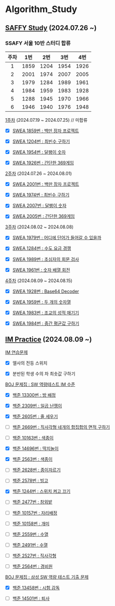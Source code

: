 # Algorithm_Study

## [SAFFY Study](https://github.com/EliteZer0/Algorithm_Study/tree/main/SAFFY_Study) (2024.07.26 ~)

### **SSAFY 서울 10반 스터디 합류**

| 주차 | 1번 | 2번 | 3번 | 4번 |
| :---: | :---: | :---: | :---: | :---: |
| 1 | 1859 | 1204 | 1954 | 1926 |
| 2 | 2001 | 1974 | 2007 | 2005 |
| 3 | 1979 | 1284 | 1989 | 1961 |
| 4 | 1984 | 1959 | 1983 | 1928 |
| 5 | 1288 | 1945 | 1970 | 1966 |
| 6 | 1946 | 1940 | 1976 | 1948 |

[1주차](https://github.com/EliteZer0/Algorithm_Study/tree/main/SWEA/W1) (2024.07.19 ~ 2024.07.25) // 미합류

- [x] [SWEA 1859번 : 백만 장자 프로젝트](https://swexpertacademy.com/main/code/problem/problemDetail.do?contestProbId=AV5LrsUaDxcDFAXc&categoryId=AV5LrsUaDxcDFAXc&categoryType=CODE&problemTitle=1859&orderBy=FIRST_REG_DATETIME&selectCodeLang=ALL&select-1=&pageSize=10&pageIndex=1)

- [x] [SWEA 1204번 : 최빈수 구하기](https://swexpertacademy.com/main/code/problem/problemDetail.do?contestProbId=AV13zo1KAAACFAYh&categoryId=AV13zo1KAAACFAYh&categoryType=CODE&problemTitle=1204&orderBy=FIRST_REG_DATETIME&selectCodeLang=ALL&select-1=&pageSize=10&pageIndex=1&&&&&&&&&)

- [x] [SWEA 1954번 : 달팽이 숫자](https://swexpertacademy.com/main/code/problem/problemDetail.do?contestProbId=AV5PobmqAPoDFAUq&categoryId=AV5PobmqAPoDFAUq&categoryType=CODE&problemTitle=1954&orderBy=FIRST_REG_DATETIME&selectCodeLang=ALL&select-1=&pageSize=10&pageIndex=1)

- [x] [SWEA 1926번 : 간단한 369게임](https://swexpertacademy.com/main/code/problem/problemDetail.do?contestProbId=AV5PTeo6AHUDFAUq&categoryId=AV5PTeo6AHUDFAUq&categoryType=CODE&problemTitle=1926&orderBy=FIRST_REG_DATETIME&selectCodeLang=ALL&select-1=&pageSize=10&pageIndex=1)

[2주차](https://github.com/EliteZer0/Algorithm_Study/tree/main/SWEA/W2) (2024.07.26 ~ 2024.08.01)

- [x] [SWEA 2001번 : 백만 장자 프로젝트](https://swexpertacademy.com/main/code/problem/problemDetail.do?contestProbId=AV5LrsUaDxcDFAXc&categoryId=AV5LrsUaDxcDFAXc&categoryType=CODE&problemTitle=1859&orderBy=FIRST_REG_DATETIME&selectCodeLang=ALL&select-1=&pageSize=10&pageIndex=1)

- [x] [SWEA 1974번 : 최빈수 구하기](https://swexpertacademy.com/main/code/problem/problemDetail.do?contestProbId=AV13zo1KAAACFAYh&categoryId=AV13zo1KAAACFAYh&categoryType=CODE&problemTitle=1204&orderBy=FIRST_REG_DATETIME&selectCodeLang=ALL&select-1=&pageSize=10&pageIndex=1&&&&&&&&&)

- [x] [SWEA 2007번 : 달팽이 숫자](https://swexpertacademy.com/main/code/problem/problemDetail.do?contestProbId=AV5PobmqAPoDFAUq&categoryId=AV5PobmqAPoDFAUq&categoryType=CODE&problemTitle=1954&orderBy=FIRST_REG_DATETIME&selectCodeLang=ALL&select-1=&pageSize=10&pageIndex=1)

- [x] [SWEA 2005번 : 간단한 369게임](https://swexpertacademy.com/main/code/problem/problemDetail.do?contestProbId=AV5PTeo6AHUDFAUq&categoryId=AV5PTeo6AHUDFAUq&categoryType=CODE&problemTitle=1926&orderBy=FIRST_REG_DATETIME&selectCodeLang=ALL&select-1=&pageSize=10&pageIndex=1)

[3주차](https://github.com/EliteZer0/Algorithm_Study/tree/main/SWEA/W3) (2024.08.02 ~ 2024.08.08)

- [x] [SWEA 1979번 : 어디에 단어가 들어갈 수 있을까](https://swexpertacademy.com/main/code/problem/problemDetail.do?contestProbId=AV5PuPq6AaQDFAUq&categoryId=AV5PuPq6AaQDFAUq&categoryType=CODE&problemTitle=1979&orderBy=FIRST_REG_DATETIME&selectCodeLang=ALL&select-1=&pageSize=10&pageIndex=1)

- [x] [SWEA 1284번 : 수도 요금 경쟁](https://swexpertacademy.com/main/code/problem/problemDetail.do?contestProbId=AV189xUaI8UCFAZN&categoryId=AV189xUaI8UCFAZN&categoryType=CODE&problemTitle=1284&orderBy=FIRST_REG_DATETIME&selectCodeLang=ALL&select-1=&pageSize=10&pageIndex=1)

- [x] [SWEA 1989번 : 초심자의 회문 검사](https://swexpertacademy.com/main/code/problem/problemDetail.do?contestProbId=AV5PyTLqAf4DFAUq&categoryId=AV5PyTLqAf4DFAUq&categoryType=CODE&problemTitle=1989&orderBy=FIRST_REG_DATETIME&selectCodeLang=ALL&select-1=&pageSize=10&pageIndex=1)

- [x] [SWEA 1961번 : 숫자 배열 회전](https://swexpertacademy.com/main/code/problem/problemDetail.do?contestProbId=AV5Pq-OKAVYDFAUq&categoryId=AV5Pq-OKAVYDFAUq&categoryType=CODE&problemTitle=1961&orderBy=FIRST_REG_DATETIME&selectCodeLang=ALL&select-1=&pageSize=10&pageIndex=1)

[4주차](https://github.com/EliteZer0/Algorithm_Study/tree/main/SWEA/W4) (2024.08.09 ~ 2024.08.15)

- [x] [SWEA 1928번 : Base64 Decoder](https://swexpertacademy.com/main/code/problem/problemDetail.do?contestProbId=AV5PR4DKAG0DFAUq&categoryId=AV5PR4DKAG0DFAUq&categoryType=CODE&problemTitle=1928&orderBy=FIRST_REG_DATETIME&selectCodeLang=ALL&select-1=&pageSize=10&pageIndex=1)

- [x] [SWEA 1959번 : 두 개의 숫자열](https://swexpertacademy.com/main/code/problem/problemDetail.do?contestProbId=AV5PpoFaAS4DFAUq&categoryId=AV5PpoFaAS4DFAUq&categoryType=CODE&problemTitle=1959&orderBy=FIRST_REG_DATETIME&selectCodeLang=ALL&select-1=&pageSize=10&pageIndex=1)

- [x] [SWEA 1983번 : 조교의 성적 매기기](https://swexpertacademy.com/main/code/problem/problemDetail.do?contestProbId=AV5PwGK6AcIDFAUq&categoryId=AV5PwGK6AcIDFAUq&categoryType=CODE&problemTitle=1983&orderBy=FIRST_REG_DATETIME&selectCodeLang=ALL&select-1=&pageSize=10&pageIndex=1)

- [x] [SWEA 1984번 : 중간 평균값 구하기](https://swexpertacademy.com/main/code/problem/problemDetail.do?contestProbId=AV5Pw_-KAdcDFAUq)

## [IM Practice](https://github.com/EliteZer0/Algorithm_Study/tree/main/IM_Practice) (2024.08.09 ~)
[IM 연습문제](https://github.com/EliteZer0/Algorithm_Study/tree/main/IM_Practice/IM_Exercise)
- [x] 엘사의 전등 스위치

- [x] 분반된 학생 수의 차 최솟값 구하기

[BOJ 문제집 : SW 역량테스트 IM 수준](https://github.com/EliteZer0/Algorithm_Study/tree/main/IM_Practice/BOJ_Workbook_10168)

- [x] [백준 13300번 : 방 배정](https://www.acmicpc.net/problem/13300)

- [x] [백준 2309번 : 일곱 난쟁이](https://www.acmicpc.net/problem/2309)

- [x] [백준 2605번 : 줄 세우기](https://www.acmicpc.net/problem/2605)

- [ ] [백준 2669번 : 직사각형 네개의 합집합의 면적 구하기](https://www.acmicpc.net/problem/2669)

- [ ] [백준 10163번 : 색종이](https://www.acmicpc.net/problem/10163)

- [x] [백준 14696번 : 딱지놀이](https://www.acmicpc.net/problem/14696)

- [x] [백준 2563번 : 색종이](https://www.acmicpc.net/problem/2563)

- [ ] [백준 2628번 : 종이자르기](https://www.acmicpc.net/problem/2628)

- [ ] [백준 2578번 : 빙고](https://www.acmicpc.net/problem/2578)

- [x] [백준 1244번 : 스위치 켜고 끄기](https://www.acmicpc.net/problem/1244)

- [ ] [백준 2477번 : 참외밭](https://www.acmicpc.net/problem/2477)

- [ ] [백준 10157번 : 자리배정](https://www.acmicpc.net/problem/10157)

- [ ] [백준 10158번 : 개미](https://www.acmicpc.net/problem/10158)

- [ ] [백준 2559번 : 수열](https://www.acmicpc.net/problem/2559)

- [ ] [백준 2491번 : 수열](https://www.acmicpc.net/problem/2491)

- [ ] [백준 2527번 : 직사각형](https://www.acmicpc.net/problem/2527)

- [ ] [백준 2564번 : 경비원](https://www.acmicpc.net/problem/2564)

[BOJ 문제집 : 삼성 SW 역량 테스트 기출 문제](hhttps://github.com/EliteZer0/Algorithm_Study/tree/main/IM_Practice/BOJ_Workbook_1152)

- [x] [백준 13458번 : 시험 감독](https://www.acmicpc.net/problem/13458)

- [ ] [백준 14501번 : 퇴사](https://www.acmicpc.net/problem/14501)